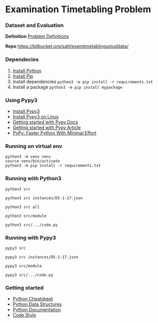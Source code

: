 # Examination Timetabling Problem

### Dataset and Evaluation

**Definition** [Problem Definitions](./DEF.MD)

**Repo** https://bitbucket.org/satt/examtimetablinguniuddata/

### Dependecies

1. [Install Python](https://docs.python-guide.org/starting/install3/linux/)
2. [Install Pip](https://docs.python-guide.org/starting/install3/linux/)
3. Install dependencies `python3 -m pip install -r requirements.txt`
4. Install a package `python3 -m pip install mypackage`

### Using Pypy3

- [Install Pypy3](https://www.pypy.org/download.html)
- [Install Pypy3 on Linux](https://snapcraft.io/install/pypy3/ubuntu)
- [Getting started with Pypy Docs](https://doc.pypy.org/en/improve-docs/getting-started-dev.html)
- [Getting started with Pypy Article](https://towardsdatascience.com/getting-started-with-pypy-ef4ba5cb431c)
- [PyPy: Faster Python With Minimal Effort](https://realpython.com/pypy-faster-python/)

### Running on virtual env

```
python3 -m venv venv
source venv/bin/activate
python3 -m pip install -r requirements.txt
```

### Running with Python3

`python3 src`

`python3 src instances/D5-1-17.json`

`python3 src all`

`python3 src/module`

`python3 src/.../code.py`

### Running with Pypy3

`pypy3 src`

`pypy3 src instances/D5-1-17.json`

`pypy3 src/module`

`pypy3 src/.../code.py`

### Getting started

- [Python Cheatsheet](https://www.pythoncheatsheet.org/)
- [Python Data Structures](https://docs.python.org/3/tutorial/datastructures.html)
- [Python Documentation](https://docs.python.org/3/)
- [Code Style](https://docs.python-guide.org/writing/style/)